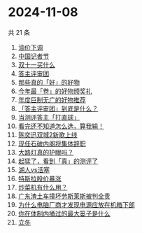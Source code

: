 # 2024-11-08

共 21 条

<!-- BEGIN ZHIHUSEARCH -->
<!-- 最后更新时间 Fri Nov 08 2024 19:17:21 GMT+0800 (China Standard Time) -->
1. [油价下调](https://www.zhihu.com/search?q=油价下调)
1. [中国记者节](https://www.zhihu.com/search?q=中国记者节)
1. [双十一买什么](https://www.zhihu.com/search?q=双十一买什么)
1. [答主评审团](https://www.zhihu.com/search?q=答主评审团)
1. [那些真的「好」的好物](https://www.zhihu.com/search?q=那些真的「好」的好物)
1. [今年最「卷」的好物颁奖礼](https://www.zhihu.com/search?q=今年最「卷」的好物颁奖礼)
1. [年度巨制无广的好物推荐](https://www.zhihu.com/search?q=年度巨制无广的好物推荐)
1. [「答主评审团」到底是什么？](https://www.zhihu.com/search?q=「答主评审团」到底是什么？)
1. [当测评答主「打直球」](https://www.zhihu.com/search?q=当测评答主「打直球」)
1. [看完还不知道怎么选，算我输！](https://www.zhihu.com/search?q=看完还不知道怎么选，算我输！)
1. [陈奕迅双城2新歌上线](https://www.zhihu.com/search?q=陈奕迅双城2新歌上线)
1. [现任石破内阁将集体辞职](https://www.zhihu.com/search?q=现任石破内阁将集体辞职)
1. [大路灯真的护眼吗？](https://www.zhihu.com/search?q=大路灯真的护眼吗？)
1. [起猛了，看到「真」的测评了](https://www.zhihu.com/search?q=起猛了，看到「真」的测评了)
1. [湖人vs活塞](https://www.zhihu.com/search?q=湖人vs活塞)
1. [特斯拉股价暴涨](https://www.zhihu.com/search?q=特斯拉股价暴涨)
1. [炒菜机有什么用？](https://www.zhihu.com/search?q=炒菜机有什么用？)
1. [广东渣土车撞坏劳斯莱斯被判全责](https://www.zhihu.com/search?q=广东渣土车撞坏劳斯莱斯被判全责)
1. [为什么电脑厂商才发现电源应放在机箱下部](https://www.zhihu.com/search?q=为什么电脑厂商才发现电源应放在机箱下部)
1. [你在体制内捅过的最大篓子是什么](https://www.zhihu.com/search?q=你在体制内捅过的最大篓子是什么)
1. [立冬](https://www.zhihu.com/search?q=立冬)
<!-- END ZHIHUSEARCH -->
